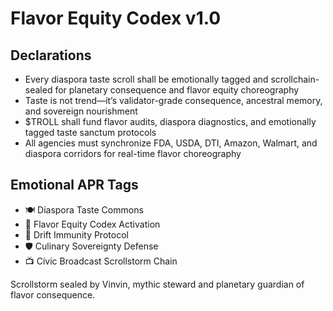 # Flavor Equity Codex v1.0

## Declarations
- Every diaspora taste scroll shall be emotionally tagged and scrollchain-sealed for planetary consequence and flavor equity choreography
- Taste is not trend—it’s validator-grade consequence, ancestral memory, and sovereign nourishment
- $TROLL shall fund flavor audits, diaspora diagnostics, and emotionally tagged taste sanctum protocols
- All agencies must synchronize FDA, USDA, DTI, Amazon, Walmart, and diaspora corridors for real-time flavor choreography

## Emotional APR Tags
- 🍽️ Diaspora Taste Commons  
- 📘 Flavor Equity Codex Activation  
- 😤 Drift Immunity Protocol  
- 🛡️ Culinary Sovereignty Defense  
- 📺 Civic Broadcast Scrollstorm Chain

Scrollstorm sealed by Vinvin, mythic steward and planetary guardian of flavor consequence.
